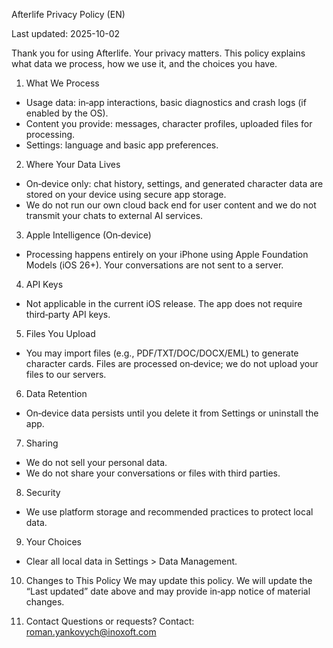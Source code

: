 Afterlife Privacy Policy (EN)

Last updated: 2025-10-02

Thank you for using Afterlife. Your privacy matters. This policy explains what data we process, how we use it, and the choices you have.

1. What We Process
- Usage data: in‑app interactions, basic diagnostics and crash logs (if enabled by the OS).
- Content you provide: messages, character profiles, uploaded files for processing.
- Settings: language and basic app preferences.

2. Where Your Data Lives
- On‑device only: chat history, settings, and generated character data are stored on your device using secure app storage.
- We do not run our own cloud back end for user content and we do not transmit your chats to external AI services.

3. Apple Intelligence (On‑device)
- Processing happens entirely on your iPhone using Apple Foundation Models (iOS 26+). Your conversations are not sent to a server.

4. API Keys
- Not applicable in the current iOS release. The app does not require third‑party API keys.

5. Files You Upload
- You may import files (e.g., PDF/TXT/DOC/DOCX/EML) to generate character cards. Files are processed on‑device; we do not upload your files to our servers.

6. Data Retention
- On‑device data persists until you delete it from Settings or uninstall the app.

7. Sharing
- We do not sell your personal data.
- We do not share your conversations or files with third parties.

8. Security
- We use platform storage and recommended practices to protect local data.

9. Your Choices
- Clear all local data in Settings > Data Management.

10. Changes to This Policy
We may update this policy. We will update the “Last updated” date above and may provide in‑app notice of material changes.

11. Contact
Questions or requests? Contact: roman.yankovych@inoxoft.com


